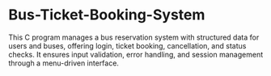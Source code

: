 # Bus-Ticket-Booking-System
This C program manages a bus reservation system with structured data for users and buses, offering login, ticket booking, cancellation, and status checks. It ensures input validation, error handling, and session management through a menu-driven interface.
